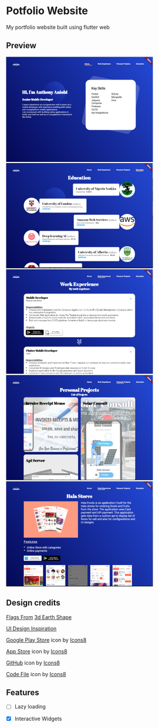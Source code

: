 # Potfolio Website

My portfolio website built using flutter web

## Preview
<img src='screenshots/home_screen.png' width='400'>
<img src='screenshots/education_screen.png' width='400'>
<img src='screenshots/experience_screen.png' width='400'>
<img src='screenshots/project_screen.png' width='400'>
<img src='screenshots/single_project_screen.png' width='400'>

## Design credits

[Flags From](https://github.com/hampusborgos/country-flags/tree/main)
[3d Earth Shape](https://github.com/RenatoLucasMota/earth_3D_flutter/tree/main)

<a target="_blank" href="https://dribbble.com/shots/15286150-Portfolio-home-page">UI Design Inspiration</a>

<a target="_blank" href="https://icons8.com/icon/L1ws9zn2uD01/google-play-store">Google Play Store</a> icon by <a target="_blank" href="https://icons8.com">Icons8</a>

<a target="_blank" href="https://icons8.com/icon/fKXXelWgP1B6/app-store">App Store</a> icon by <a target="_blank" href="https://icons8.com">Icons8</a>

<a target="_blank" href="https://icons8.com/icon/62856/github">GitHub</a> icon by <a target="_blank" href="https://icons8.com">Icons8</a>

<a target="_blank" href="https://icons8.com/icon/37927/code-file">Code File</a> icon by <a target="_blank" href="https://icons8.com">Icons8</a>

## Features
- [ ] Lazy loading
- [x] Interactive Widgets

